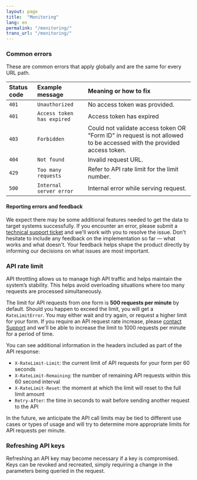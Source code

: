 ```yaml
---
layout: page
title:  "Monitoring"
lang: en
permalink: "/monitoring/"
trans_url: "/monitoring/"
---
```


### Common errors

These are common errors that apply globally and are the same for every URL path.

| Status code              | Example message | Meaning or how to fix |
| :---------------- | :------ | :---- |
| <code>401</code>       |   <code>Unauthorized</code>   | No access token was provided. |
| <code>401</code>        |   <code>Access token has expired</code>   | Access token has expired |
| <code>403</code>   |  <code>Forbidden</code>   | Could not validate access token OR "Form ID" in request is not allowed to be accessed with the provided access token. |
| <code>404</code> |  <code>Not found</code>   | Invalid request URL. |
| <code>429</code> |  <code>Too many requests</code>   | Refer to API rate limit for the limit number. |
| <code>500</code> |  <code>Internal server error</code>   | Internal error while serving request. |

#### Reporting errors and feedback
We expect there may be some additional features needed to get the data to target systems successfully. If you encounter an error, please submit a [technical support ticket](https://forms-formulaires.alpha.canada.ca/en/support) and we'll work with you to resolve the issue. Don't hesitate to include any feedback on the implementation so far — what works and what doesn't. Your feedback helps shape the product directly by informing our decisions on what issues are most important.

### API rate limit

API throttling allows us to manage high API traffic and helps maintain the system’s stability. This helps avoid overloading situations where too many requests are processed simultaneously. 

The limit for API requests from one form is **500 requests per minute** by default. Should you happen to exceed the limit, you will get a <code>RateLimitError</code>. You may either wait and try again, or request a higher limit for your form. If you require an API request rate increase, please [contact Support](https://forms-formulaires.alpha.canada.ca/en/support) and we'll be able to increase the limit to 1000 requests per minute for a period of time.

You can see additional information in the headers included as part of the API response: 
- <code>X-RateLimit-Limit</code>: the current limit of API requests for your form per 60 seconds
- <code>X-RateLimit-Remaining</code>: the number of remaining API requests within this 60 second interval
- <code>X-RateLimit-Reset</code>: the moment at which the limit will reset to the full limit amount
- <code>Retry-After</code>: the time in seconds to wait before sending another request to the API

In the future, we anticipate the API call limits may be tied to different use cases or types of usage and will try to determine more appropriate limits for API requests per minute. 

### Refreshing API keys

Refreshing an API key may become necessary if a key is compromised. Keys can be revoked and recreated, simply requiring a change in the parameters being queried in the request.
